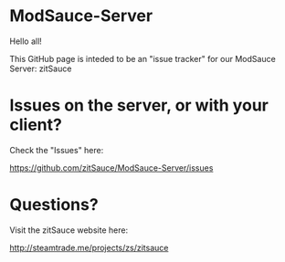 # ModSauce-Server

Hello all!

This GitHub page is inteded to be an "issue tracker" for our ModSauce Server: zitSauce

# Issues on the server, or with your client?

Check the "Issues" here:

https://github.com/zitSauce/ModSauce-Server/issues

# Questions?

Visit the zitSauce website here:

http://steamtrade.me/projects/zs/zitsauce
